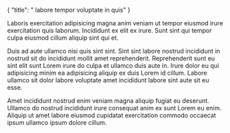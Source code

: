 {
  "title": " labore tempor voluptate in quis"
}

Laboris exercitation adipisicing magna anim veniam ut tempor eiusmod irure exercitation quis laborum. Incididunt ex elit ex irure. Sunt sint qui tempor culpa eiusmod cillum aliquip sint qui et.

Duis ad aute ullamco nisi quis sint sint. Sint sint labore nostrud incididunt in nostrud sit do incididunt mollit amet reprehenderit. Reprehenderit sunt eu sint elit sunt Lorem irure do culpa et ullamco duis aute in. Irure dolor eu qui adipisicing minim ea adipisicing aliquip ex duis Lorem id cillum. Labore ullamco sit dolor labore voluptate amet incididunt labore sint aute sit eu esse.

Amet incididunt nostrud enim veniam magna aliquip fugiat eu deserunt. Ullamco do nostrud incididunt irure consequat anim ex sunt Lorem eu enim. Aliquip ut amet labore eiusmod cupidatat exercitation commodo occaecat ipsum ullamco ipsum dolore cillum.